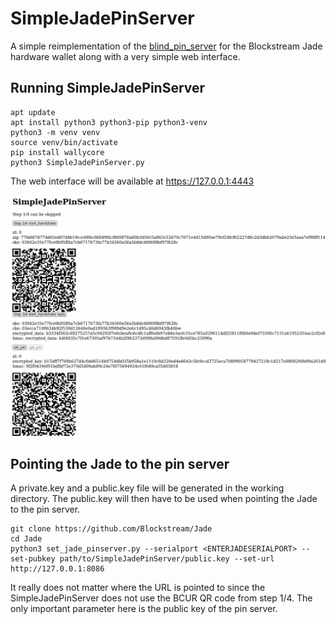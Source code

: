 SimpleJadePinServer
===================

A simple reimplementation of the [blind_pin_server](https://github.com/Blockstream/blind_pin_server) for the Blockstream Jade hardware wallet along with a very simple web interface.

Running SimpleJadePinServer
---------------------------

```console
apt update
apt install python3 python3-pip python3-venv
python3 -m venv venv
source venv/bin/activate
pip install wallycore
python3 SimpleJadePinServer.py
```

The web interface will be available at https://127.0.0.1:4443

![SimpleJadePinServer web interface](webui.png)

Pointing the Jade to the pin server
-----------------------------------

A private.key and a public.key file will be generated in the working directory. The public.key will then have to be used when pointing the Jade to the pin server.

```console
git clone https://github.com/Blockstream/Jade
cd Jade
python3 set_jade_pinserver.py --serialport <ENTERJADESERIALPORT> --set-pubkey path/to/SimpleJadePinServer/public.key --set-url http://127.0.0.1:8086
```

It really does not matter where the URL is pointed to since the SimpleJadePinServer does not use the BCUR QR code from step 1/4. The only important parameter here is the public key of the pin server.
